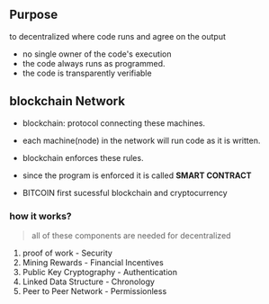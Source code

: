 ## Purpose
to decentralized where code runs and agree on the output
- no single owner of the code's execution
- the code always runs as programmed.
- the code is transparently verifiable

## blockchain Network
- blockchain: protocol connecting these machines.
- each machine(node) in the network will run code as it is written.
- blockchain enforces these rules.
- since the program is enforced it is called 
<b>SMART CONTRACT</b>

- BITCOIN
first sucessful blockchain and cryptocurrency
### how it works? 
>all of these components are needed for decentralized
1. proof of work - Security
2. Mining Rewards - Financial Incentives
3. Public Key Cryptography - Authentication
4. Linked Data Structure - Chronology
5. Peer to Peer Network - Permissionless
